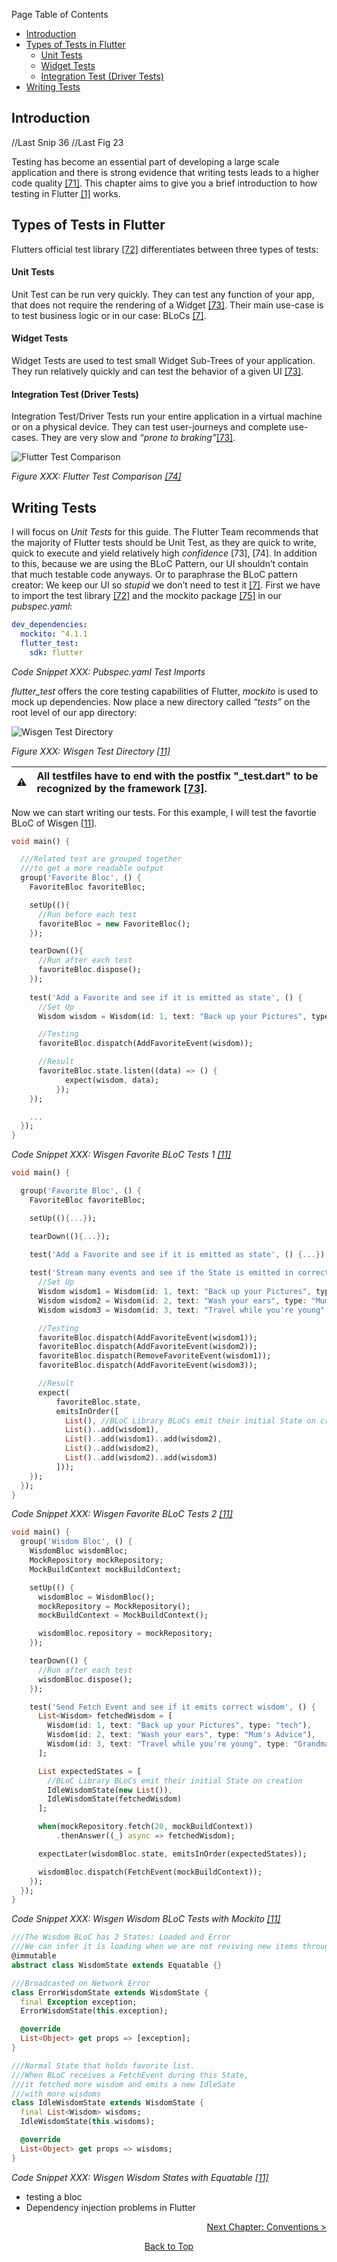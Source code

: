Page Table of Contents
- [Introduction](#introduction)
- [Types of Tests in Flutter](#types-of-tests-in-flutter)
    - [Unit Tests](#unit-tests)
    - [Widget Tests](#widget-tests)
    - [Integration Test (Driver Tests)](#integration-test-driver-tests)
- [Writing Tests](#writing-tests)

## Introduction

//Last Snip 36
//Last Fig 23

Testing has become an essential part of developing a large scale application and there is strong evidence that writing tests leads to a higher code quality [\[71\]](http://doi.acm.org/10.1145/952532.952753). This chapter aims to give you a brief introduction to how testing in Flutter [\[1\]](https://flutter.dev/) works.

## Types of Tests in Flutter

Flutters official test library [\[72\]](https://pub.dev/packages/test) differentiates between three types of tests:

#### Unit Tests

Unit Test can be run very quickly. They can test any function of your app, that does not require the rendering of a Widget [\[73\]](https://www.youtube.com/watch?v=bj-oMYyLZEY&). Their main use-case is to test business logic or in our case: BLoCs [\[7\]](https://www.youtube.com/watch?v=PLHln7wHgPE).

#### Widget Tests

Widget Tests are used to test small Widget Sub-Trees of your application. They run relatively quickly and can test the behavior of a given UI [\[73\]](https://www.youtube.com/watch?v=bj-oMYyLZEY&).

#### Integration Test (Driver Tests)

Integration Test/Driver Tests run your entire application in a virtual machine or on a physical device. They can test user-journeys and complete use-cases. They are very slow and *“prone to braking”*[\[73\]](https://www.youtube.com/watch?v=bj-oMYyLZEY&).

![Flutter Test Comparison](https://github.com/Fasust/flutter-guide/wiki//images/test-comp.PNG)

*Figure XXX: Flutter Test Comparison [\[74\]](https://flutter.dev/docs/testing)*

## Writing Tests

I will focus on *Unit Tests* for this guide. The Flutter Team recommends that the majority of Flutter tests should be Unit Test, as they are quick to write, quick to execute and yield relatively high *confidence* \[73\], \[74\]. In addition to this, because we are using the BLoC Pattern, our UI shouldn’t contain that much testable code anyways. Or to paraphrase the BLoC pattern creator: We keep our UI so *stupid* we don’t need to test it [\[7\]](https://www.youtube.com/watch?v=PLHln7wHgPE). First we have to import the test library [\[72\]](https://pub.dev/packages/test) and the mockito package [\[75\]](https://pub.dev/packages/mockito) in our *pubspec.yaml*:

``` yaml
dev_dependencies:
  mockito: ^4.1.1
  flutter_test:
    sdk: flutter
```

*Code Snippet XXX: Pubspec.yaml Test Imports*

*flutter\_test* offers the core testing capabilities of Flutter, *mockito* is used to mock up dependencies. Now place a new directory called *“tests”* on the root level of our app directory:

![Wisgen Test Directory](https://github.com/Fasust/flutter-guide/wiki//images/wisgen-test-dir.PNG)

*Figure XXX: Wisgen Test Directory [\[11\]](https://github.com/Fasust/wisgen)*

| ⚠ | All testfiles have to end with the postfix "\_test.dart" to be recognized by the framework [\[73\]](https://www.youtube.com/watch?v=bj-oMYyLZEY&). |
| - | :------------------------------------------------------------------------------------------------------------------------------------------------- |

Now we can start writing our tests. For this example, I will test the favortie BLoC of Wisgen [\[11\]](https://github.com/Fasust/wisgen).

``` dart
void main() {

  ///Related test are grouped together 
  ///to get a more readable output 
  group('Favorite Bloc', () {
    FavoriteBloc favoriteBloc;

    setUp((){
      //Run before each test
      favoriteBloc = new FavoriteBloc();
    });

    tearDown((){
      //Run after each test
      favoriteBloc.dispose();
    });
    
    test('Add a Favorite and see if it is emitted as state', () {
      //Set Up
      Wisdom wisdom = Wisdom(id: 1, text: "Back up your Pictures", type: "tech");

      //Testing
      favoriteBloc.dispatch(AddFavoriteEvent(wisdom));

      //Result
      favoriteBloc.state.listen((data) => () {
            expect(wisdom, data);
          });
    });

    ...
  });
}
```

*Code Snippet XXX: Wisgen Favorite BLoC Tests 1 [\[11\]](https://github.com/Fasust/wisgen)*

``` dart
void main() {

  group('Favorite Bloc', () {
    FavoriteBloc favoriteBloc;

    setUp((){...});

    tearDown((){...});
    
    test('Add a Favorite and see if it is emitted as state', () {...});

    test('Stream many events and see if the State is emitted in correct order', () {
      //Set Up
      Wisdom wisdom1 = Wisdom(id: 1, text: "Back up your Pictures", type: "tech");
      Wisdom wisdom2 = Wisdom(id: 2, text: "Wash your ears", type: "Mum's Advice");
      Wisdom wisdom3 = Wisdom(id: 3, text: "Travel while you're young", type: "Grandma's Advice");

      //Testing
      favoriteBloc.dispatch(AddFavoriteEvent(wisdom1));
      favoriteBloc.dispatch(AddFavoriteEvent(wisdom2));
      favoriteBloc.dispatch(RemoveFavoriteEvent(wisdom1));
      favoriteBloc.dispatch(AddFavoriteEvent(wisdom3));

      //Result
      expect( 
          favoriteBloc.state,
          emitsInOrder([
            List(), //BLoC Library BLoCs emit their initial State on creation
            List()..add(wisdom1),
            List()..add(wisdom1)..add(wisdom2),
            List()..add(wisdom2),
            List()..add(wisdom2)..add(wisdom3)
          ]));
    });
  });
}
```

*Code Snippet XXX: Wisgen Favorite BLoC Tests 2 [\[11\]](https://github.com/Fasust/wisgen)*

``` dart
void main() {
  group('Wisdom Bloc', () {
    WisdomBloc wisdomBloc;
    MockRepository mockRepository;
    MockBuildContext mockBuildContext;

    setUp(() {
      wisdomBloc = WisdomBloc();
      mockRepository = MockRepository();
      mockBuildContext = MockBuildContext();

      wisdomBloc.repository = mockRepository;
    });

    tearDown(() {
      //Run after each test
      wisdomBloc.dispose();
    });

    test('Send Fetch Event and see if it emits correct wisdom', () {
      List<Wisdom> fetchedWisdom = [
        Wisdom(id: 1, text: "Back up your Pictures", type: "tech"),
        Wisdom(id: 2, text: "Wash your ears", type: "Mum's Advice"),
        Wisdom(id: 3, text: "Travel while you're young", type: "Grandma's Advice")
      ];

      List expectedStates = [
        //BLoC Library BLoCs emit their initial State on creation
        IdleWisdomState(new List()), 
        IdleWisdomState(fetchedWisdom)
      ];

      when(mockRepository.fetch(20, mockBuildContext))
          .thenAnswer((_) async => fetchedWisdom);

      expectLater(wisdomBloc.state, emitsInOrder(expectedStates));

      wisdomBloc.dispatch(FetchEvent(mockBuildContext));
    });
  });
}
```

*Code Snippet XXX: Wisgen Wisdom BLoC Tests with Mockito [\[11\]](https://github.com/Fasust/wisgen)*

``` dart
///The Wisdom BLoC has 2 States: Loaded and Error
///We can infer it is loading when we are not reviving new items through the stream
@immutable
abstract class WisdomState extends Equatable {}

///Broadcasted on Network Error
class ErrorWisdomState extends WisdomState {
  final Exception exception;
  ErrorWisdomState(this.exception);

  @override
  List<Object> get props => [exception];
}

///Normal State that holds favorite list.
///When BLoC receives a FetchEvent during this State, 
///it fetched more wisdom and emits a new IdleSate 
///with more wisdoms
class IdleWisdomState extends WisdomState {
  final List<Wisdom> wisdoms;
  IdleWisdomState(this.wisdoms);

  @override
  List<Object> get props => wisdoms;
}
```

*Code Snippet XXX: Wisgen Wisdom States with Equatable [\[11\]](https://github.com/Fasust/wisgen)*

  - testing a bloc
  - Dependency injection problems in Flutter

<p align="right"><a href="https://github.com/Fasust/flutter-guide/wiki/400-Conventions">Next Chapter: Conventions ></a></p>
<p align="center"><a href="#">Back to Top</a></center></p>